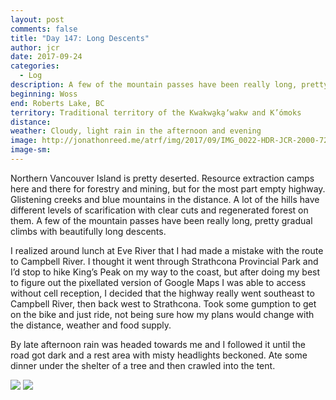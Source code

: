 ```yaml
---
layout: post
comments: false
title: "Day 147: Long Descents"
author: jcr
date: 2017-09-24
categories:
  - Log
description: A few of the mountain passes have been really long, pretty gradual climbs with beautifully long descents.
beginning: Woss
end: Roberts Lake, BC
territory: Traditional territory of the Kwakwa̱ka̱ʼwakw and K’ómoks
distance: 
weather: Cloudy, light rain in the afternoon and evening
image: http://jonathonreed.me/atrf/img/2017/09/IMG_0022-HDR-JCR-2000-72-web.jpg
image-sm:
---
```


Northern Vancouver Island is pretty deserted. Resource extraction camps here and there for forestry and mining, but for the most part empty highway. Glistening creeks and blue mountains in the distance. A lot of the hills have different levels of scarification with clear cuts and regenerated forest on them. A few of the mountain passes have been really long, pretty gradual climbs with beautifully long descents.

I realized around lunch at Eve River that I had made a mistake with the route to Campbell River. I thought it went through Strathcona Provincial Park and I’d stop to hike King’s Peak on my way to the coast, but after doing my best to figure out the pixellated version of Google Maps I was able to access without cell reception, I decided that the highway really went southeast to Campbell River, then back west to Strathcona. Took some gumption to get on the bike and just ride, not being sure how my plans would change with the distance, weather and food supply.

By late afternoon rain was headed towards me and I followed it until the road got dark and a rest area with misty headlights beckoned. Ate some dinner under the shelter of a tree and then crawled into the tent.

<img src="http://jonathonreed.me/atrf/img/2017/09/IMG_0010-HDR-JCR-2000-72-web.jpg">

<img src="http://jonathonreed.me/atrf/img/2017/09/IMG_9994-JCR-2000-72-web.jpg">